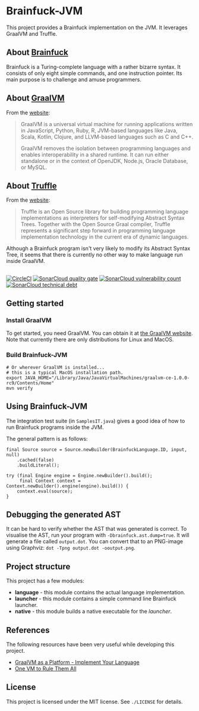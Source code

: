 # Brainfuck-JVM
This project provides a Brainfuck implementation on the JVM.
It leverages GraalVM and Truffle.

## About [Brainfuck](https://en.wikipedia.org/wiki/Brainfuck)
Brainfuck is a Turing-complete language with a rather bizarre syntax.
It consists of only eight simple commands, and one instruction pointer.
Its main purpose is to challenge and amuse programmers.

## About [GraalVM](https://www.graalvm.org/)
From the [website](https://www.graalvm.org/):

> GraalVM is a universal virtual machine for running applications written in JavaScript, Python, Ruby, R, JVM-based languages like Java, Scala, Kotlin, Clojure, and LLVM-based languages such as C and C++. 
>
> GraalVM removes the isolation between programming languages and enables interoperability in a shared runtime. It can run either standalone or in the context of OpenJDK, Node.js, Oracle Database, or MySQL. 

## About [Truffle](https://github.com/oracle/graal/tree/master/truffle)
From the [website]():

> Truffle is an Open Source library for building programming language implementations as interpreters for self-modifying Abstract Syntax Trees. Together with the Open Source Graal compiler, Truffle represents a significant step forward in programming language implementation technology in the current era of dynamic languages.

Although a Brainfuck program isn't very likely to modify its Abstract Syntax Tree, it seems that there is currently no other way to make language run inside GraalVM.

## 
[![CircleCI](https://circleci.com/gh/mthmulders/brainfuck-jvm.svg?style=svg)](https://circleci.com/gh/mthmulders/brainfuck-jvm)
[![SonarCloud quality gate](https://sonarcloud.io/api/project_badges/measure?project=mthmulders_brainfuck-jvm&metric=alert_status)](https://sonarcloud.io/dashboard?id=mthmulders_brainfuck-jvm)
[![SonarCloud vulnerability count](https://sonarcloud.io/api/project_badges/measure?project=mthmulders_brainfuck-jvm&metric=vulnerabilities)](https://sonarcloud.io/dashboard?id=mthmulders_brainfuck-jvm)
[![SonarCloud technical debt](https://sonarcloud.io/api/project_badges/measure?project=mthmulders_brainfuck-jvm&metric=sqale_index)](https://sonarcloud.io/dashboard?id=mthmulders_brainfuck-jvm)

## Getting started

### Install GraalVM
To get started, you need GraalVM.
You can obtain it at [the GraalVM website](https://www.graalvm.org/downloads/).
Note that currently there are only distributions for Linux and MacOS.

### Build Brainfuck-JVM

    # Or wherever GraalVM is installed...
    # this is a typical MacOS installation path.
    export JAVA_HOME="/Library/Java/JavaVirtualMachines/graalvm-ce-1.0.0-rc9/Contents/Home"
    mvn verify
    
## Using Brainfuck-JVM
The integration test suite (in `SamplesIT.java`) gives a good idea of how to run Brainfuck programs inside the JVM.

The general pattern is as follows:

    final Source source = Source.newBuilder(BrainfuckLanguage.ID, input, null)
        .cached(false)
        .buildLiteral();
    
    try (final Engine engine = Engine.newBuilder().build();
         final Context context = Context.newBuilder().engine(engine).build()) {
        context.eval(source);
    }

## Debugging the generated AST
It can be hard to verify whether the AST that was generated is correct.
To visualise the AST, run your program with `-Dbrainfuck.ast.dump=true`.
It will generate a file called `output.dot`.
You can convert that to an PNG-image using Graphviz: `dot -Tpng output.dot -ooutput.png`.

## Project structure
This project has a few modules:
* **language** - this module contains the actual language implementation.
* **launcher** - this module contains a simple command line Brainfuck launcher.
* **native** - this module builds a native executable for the _launcher_.

## References
The following resources have been very useful while developing this project.

* [GraalVM as a Platform - Implement Your Language](https://www.graalvm.org/docs/graalvm-as-a-platform/implement-language/)
* [One VM to Rule Them All](https://lafo.ssw.uni-linz.ac.at/pub/papers/2016_PLDI_Truffle.pdf)

## License
This project is licensed under the MIT license.
See `./LICENSE` for details.
